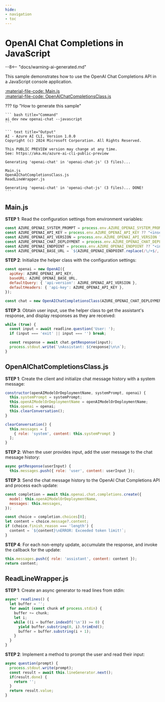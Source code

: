 ```yaml
---
hide:
- navigation
- toc
---
```

# OpenAI Chat Completions in JavaScript

--8<-- "docs/warning-ai-generated.md"

This sample demonstrates how to use the OpenAI Chat Completions API in a JavaScript console application.

[:material-file-code: Main.js](./samples/openai-chat-js/Main.js)  
[:material-file-code: OpenAIChatCompletionsClass.js](./samples/openai-chat-js/OpenAIChatCompletionsClass.js)  

??? tip "How to generate this sample"

    ``` bash title="Command"
    ai dev new openai-chat --javascript
    ```

    ``` text title="Output"
    AI - Azure AI CLI, Version 1.0.0
    Copyright (c) 2024 Microsoft Corporation. All Rights Reserved.

    This PUBLIC PREVIEW version may change at any time.
    See: https://aka.ms/azure-ai-cli-public-preview

    Generating 'openai-chat' in 'openai-chat-js' (3 files)...

    Main.js
    OpenAIChatCompletionsClass.js
    ReadLineWrapper.js

    Generating 'openai-chat' in 'openai-chat-js' (3 files)... DONE!
    ```


## Main.js

**STEP 1**: Read the configuration settings from environment variables:

``` javascript title="Main.js"
const AZURE_OPENAI_SYSTEM_PROMPT = process.env.AZURE_OPENAI_SYSTEM_PROMPT ?? "You are a helpful AI assistant.";
const AZURE_OPENAI_API_KEY = process.env.AZURE_OPENAI_API_KEY ?? "<insert your Azure OpenAI API key here>";
const AZURE_OPENAI_API_VERSION = process.env.AZURE_OPENAI_API_VERSION ?? "<insert your Azure OpenAI API version here>";
const AZURE_OPENAI_CHAT_DEPLOYMENT = process.env.AZURE_OPENAI_CHAT_DEPLOYMENT ?? "<insert your Azure OpenAI chat deployment name here>";
const AZURE_OPENAI_ENDPOINT = process.env.AZURE_OPENAI_ENDPOINT ?? "<insert your Azure OpenAI endpoint here>";
const AZURE_OPENAI_BASE_URL = `${AZURE_OPENAI_ENDPOINT.replace(/\/+$/, '')}/openai/deployments/${AZURE_OPENAI_CHAT_DEPLOYMENT}`;
```

**STEP 2**: Initialize the helper class with the configuration settings:

``` javascript title="Main.js"
const openai = new OpenAI({
  apiKey: AZURE_OPENAI_API_KEY,
  baseURL: AZURE_OPENAI_BASE_URL,
  defaultQuery: { 'api-version': AZURE_OPENAI_API_VERSION },
  defaultHeaders: { 'api-key': AZURE_OPENAI_API_KEY },
});

const chat = new OpenAIChatCompletionsClass(AZURE_OPENAI_CHAT_DEPLOYMENT, AZURE_OPENAI_SYSTEM_PROMPT, openai);
```

**STEP 3**: Obtain user input, use the helper class to get the assistant's response, and display responses as they are received:

``` javascript title="Main.js"
while (true) {
  const input = await readline.question('User: ');
  if (input === 'exit' || input === '') break;

  const response = await chat.getResponse(input);
  process.stdout.write(`\nAssistant: ${response}\n\n`);
}
```

## OpenAIChatCompletionsClass.js

**STEP 1**: Create the client and initialize chat message history with a system message:

``` javascript title="OpenAIChatCompletionsClass.js"
constructor(openAIModelOrDeploymentName, systemPrompt, openai) {
  this.systemPrompt = systemPrompt;
  this.openAIModelOrDeploymentName = openAIModelOrDeploymentName;
  this.openai = openai;
  this.clearConversation();
}

clearConversation() {
  this.messages = [
    { role: 'system', content: this.systemPrompt }
  ];
}
```

**STEP 2**: When the user provides input, add the user message to the chat message history:

``` javascript title="OpenAIChatCompletionsClass.js"
async getResponse(userInput) {
  this.messages.push({ role: 'user', content: userInput });
```

**STEP 3**: Send the chat message history to the OpenAI Chat Completions API and process each update:

``` javascript title="OpenAIChatCompletionsClass.js"
const completion = await this.openai.chat.completions.create({
  model: this.openAIModelOrDeploymentName,
  messages: this.messages,
});

const choice = completion.choices[0];
let content = choice.message?.content;
if (choice.finish_reason === 'length') {
  content = `${content}\nERROR: Exceeded token limit!`;
}
```

**STEP 4**: For each non-empty update, accumulate the response, and invoke the callback for the update:

``` javascript title="OpenAIChatCompletionsClass.js"
this.messages.push({ role: 'assistant', content: content });
return content;
```

## ReadLineWrapper.js

**STEP 1**: Create an async generator to read lines from stdin:

``` javascript title="ReadLineWrapper.js"
async* readlines() {
  let buffer = '';
  for await (const chunk of process.stdin) {
    buffer += chunk;
    let i;
    while ((i = buffer.indexOf('\n')) >= 0) {
      yield buffer.substring(0, i).trimEnd();
      buffer = buffer.substring(i + 1);
    }
  }
}
```

**STEP 2**: Implement a method to prompt the user and read their input:

``` javascript title="ReadLineWrapper.js"
async question(prompt) {
  process.stdout.write(prompt);
  const result = await this.lineGenerator.next();
  if(result.done) {
    return '';
  }
  return result.value;
}
```